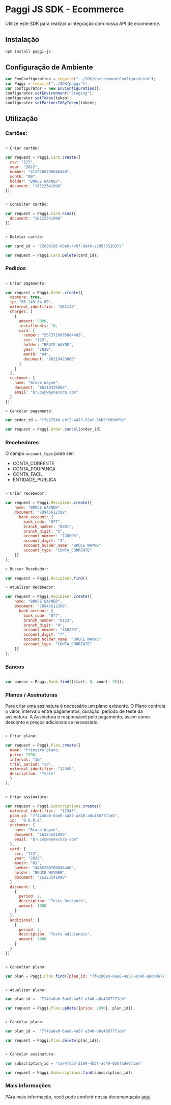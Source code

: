 # Paggi JS SDK - Ecommerce

Utilize este SDK para realizar a integração com nossa API de ecommerce.

## Instalação

```sh
npm install paggi-js
```

## Configuração de Ambiente

```js
var EnvConfiguration = require("../SDK/environmentConfiguration");
var Paggi = require("../SDK/paggi");
var configurator = new EnvConfiguration();
configurator.setEnvironment("Staging");
configurator.setToken(token);
configurator.setPartnerIdByToken(token);
```

## Utilização

### Cartões:

```js

> Criar cartão:

var request = Paggi.Card.create({
  cvv: "123",
  year: "2022",
  number: "4123200700046446",
  month: "09",
  holder: "BRUCE WAYNER",
  document: "16123541090"
});


> Consultar cartão: 

var request = Paggi.Card.Find({
  document: "16123541090"
});


> Deletar cartão:

var card_id = "7268b105-00a9-4cbf-8946-c3d573520372"

var request = Paggi.Card.Delete(card_id);
```

### Pedidos

```js

> Criar pagamento:

var request = Paggi.Order.create({
  capture: true,
  ip: "66.249.64.60",
  external_identifier: "ABC123",
  charges: [
    {
      amount: 5000,
      installments: 10,
      card: {
        number: "5573710095684403",
        cvc: "123",
        holder: "BRUCE WAYNE",
        year: "2020",
        month: "04",
        document: "86219425006"
      }
    }
  ],
  customer: {
    name: "Bruce Wayne",
    document: "86219425006",
    email: "bruce@waynecorp.com"
  }
});

> Cancelar pagamento:

var order_id = "ffe22540-ebf2-4415-92af-56b2cf80bf9e"

var request = Paggi.Order.cancel(order_id)
```

### Recebedores

O campo `account_type` pode ser:

- CONTA_CORRENTE
- CONTA_POUPANCA
- CONTA_FACIL
- ENTIDADE_PUBLICA

``` js

> Criar recebedor:

var request = Paggi.Recipient.create({
    name: "BRUCE WAYNER",
    document: "78945612389",
      bank_account: { 
        bank_code: "077",
        branch_number: "0001",
        branch_digit: "5",
        account_number: "120003",
        account_digit: "4",
        account_holder_name: "BRUCE WAYNE"
        account_type: "CONTA_CORRENTE"
    }}
);

> Buscar Recebedor:

var request = Paggi.Recipient.find()

> Atualizar Recebedor:

var request = Paggi.Recipient.create({
    name: "BRUCE WAYNER",
    document: "78945612389",
      bank_account: { 
        bank_code: "077",
        branch_number: "0123",
        branch_digit: "4",
        account_number: "330233",
        account_digit: "7",
        account_holder_name: "BRUCE WAYNE"
        account_type: "CONTA_CORRENTE"
    }}
);

```

### Bancos

```js

var bancos = Paggi.Bank.find([start: 0, count: 20]);
```

### Planos / Assinaturas


Para criar uma assinatura é necessário um plano existente.
O Plano controla o valor, intervalo entre pagamentos, duração, período de teste da assinatura.
A Assinatura é responsável pelo pagamento, assim como desconto e preços adicionais se necessário.

```js

> Criar plano:

var request = Paggi.Plan.create({
  name: "Primeiro plano,
  price: 1990,
  interval: "1m",
  trial_period: "2d",
  external_identifier: "12345",
  description: "Teste"
  }
);


> Criar assinatura: 

var request = Paggi.Subscriptions.create({
  external_identifier:  "12345",
  plan_id: "7f42a0a0-6ae8-4a57-a340-a8c4867771eb",
  ip:  "8.8.8.8",
  customer: {
    name: "Bruce Wayne",
    document: "16223541090",
    email: "bruce@waynecorp.com"    
  },
  card: {
    cvc: "123",
    year: "2020",
    month: "01",
    number: "4485200700046446",
    holder: "BRUCE WAYNER",
    document: "16223541090"
  }
  discount: {
    {
      period: 2,
      description: "Teste Desconto",
      amount: 1000
    }
  },
  additional: {
    {
      period: 3,
      description: "Teste adicionais",
      amount: 2000
    }
  }
})


> Consultar plano:

var plan = Paggi.Plan.find({plan_id: "7f42a0a0-6ae8-4a57-a340-a8c4867771eb"});


> Atualizar plano:

var plan_id =  "7f42a0a0-6ae8-4a57-a340-a8c4867771eb"

var request = Paggi.Plan.update({price: 2990}, plan_id});


> Cancelar plano:

var plan_id =  "7f42a0a0-6ae8-4a57-a340-a8c4867771eb"

var request = Paggi.Plan.delete(plan_id});


> Cancelar assinatura:

var subscription_id = "cae4fd53-2169-4b5f-ac48-026fade071ae"

var request = Paggi.Subscriptions.find(subscription_id);

```


### Mais informações

PAra mais informação, você pode conferir nossa documentação [aqui](https://developers.paggi.com/).
